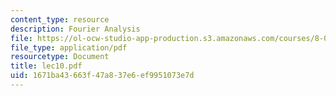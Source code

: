 ```yaml
---
content_type: resource
description: Fourier Analysis
file: https://ol-ocw-studio-app-production.s3.amazonaws.com/courses/8-03-physics-iii-spring-2003/1671ba43663f47a837e6ef9951073e7d_lec10.pdf
file_type: application/pdf
resourcetype: Document
title: lec10.pdf
uid: 1671ba43-663f-47a8-37e6-ef9951073e7d
---
```

